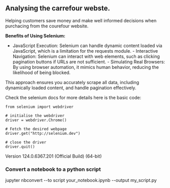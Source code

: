 ## Analysing the carrefour webste.
Helping customers save money and make well informed decisions when purchacing from the courefour website.

**Benefits of Using Selenium:**

   - JavaScript Execution: Selenium can handle dynamic content loaded via JavaScript, which is a limitation for the requests module.
    - Interactive Navigation: Selenium can interact with web elements, such as clicking pagination buttons if URLs are not sufficient.
    - Simulating Real Browsers: By using browser automation, it mimics human behavior, reducing the likelihood of being blocked.

This approach ensures you accurately scrape all data, including dynamically loaded content, and handle pagination effectively.

Check the selenium docs for more details here is the basic code:

```
from selenium import webdriver

# initialise the webdriver
driver = webdriver.Chrome()

# Fetch the desired webpage
driver.get("http://selenium.dev")

# close the driver
driver.quit()

```

Version 124.0.6367.201 (Official Build) (64-bit)   

### Convert a notebook to a python script
jupyter nbconvert --to script your_notebook.ipynb --output my_script.py